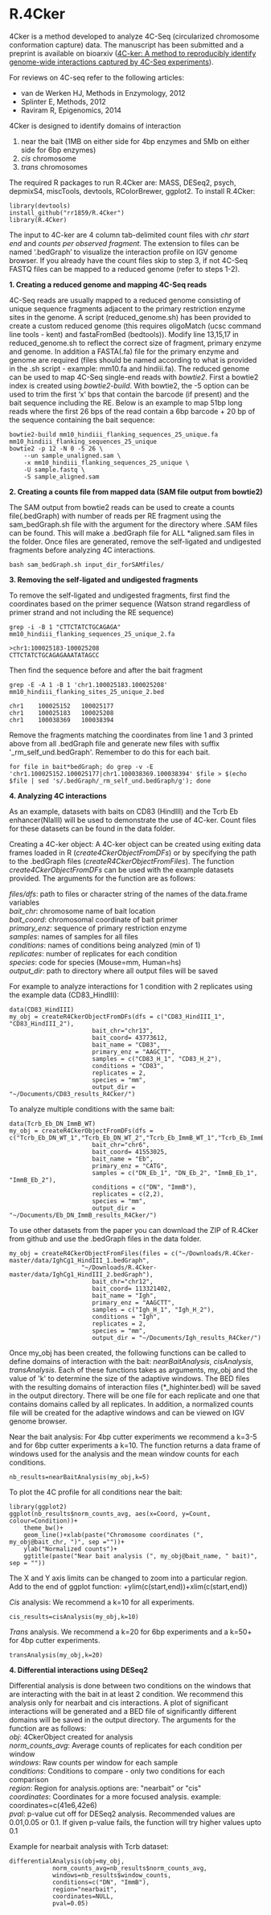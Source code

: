 # R.4Cker

4Cker is a method developed to analyze 4C-Seq (circularized chromosome conformation capture) data. The manuscript has been submitted and a preprint is available on bioarxiv (<a href="http://biorxiv.org/content/early/2015/11/03/030569">4C-ker: A method to reproducibly identify genome-wide interactions captured by 4C-Seq
experiments</a>).

For reviews on 4C-seq refer to the following articles:
<ul>
	<li>van de Werken HJ, Methods in Enzymology, 2012</li>
	<li>Splinter E, Methods, 2012</li>
	<li>Raviram R, Epigenomics, 2014</li>
</ul>
4Cker is designed to identify domains of interaction
<ol>
	<li>near the bait (1MB on either side for 4bp enzymes and 5Mb on either side for 6bp enzymes)</li> 
	<li><i>cis</i> chromosome</li>
	<li><i>trans</i> chromosomes</li>
</ol>

The required R packages to run R.4Cker are: MASS, DESeq2, psych, depmixS4, miscTools, devtools, RColorBrewer, ggplot2. To install R.4Cker:
```
library(devtools)
install_github("rr1859/R.4Cker")
library(R.4Cker)
```
The input to 4C-ker are 4 column tab-delimited count files with <i>chr</i> <i>start</i> <i>end</i> and <i>counts per observed fragment</i>. The extension to files can be named ‘.bedGraph’ to visualize the interaction profile on IGV genome browser. If you already have the count files skip to step 3, if not 4C-Seq FASTQ files can be mapped to a reduced genome (refer to steps 1-2). 

**1. Creating a reduced genome and mapping 4C-Seq reads**

4C-Seq reads are usually mapped to a reduced genome consisting of unique sequence fragments adjacent to the primary restriction enzyme sites in the genome. A script (reduced_genome.sh) has been provided to create a custom reduced genome (this requires oligoMatch (ucsc command line tools - kent) and fastaFromBed (bedtools)). Modify line 13,15,17 in reduced_genome.sh to reflect the correct size of fragment, primary enzyme and genome. In addition a FASTA(.fa) file for the primary enzyme and genome are required (files should be named according to what is provided in the .sh script - example: mm10.fa and hindiii.fa). The reduced genome can be used to map 4C-Seq single-end reads with <i>bowtie2</i>. First a bowtie2 index is created using <i>bowtie2-build</i>. With bowtie2, the -5 option can be used to trim the first ‘x’ bps that contain the barcode (if present) and the bait sequence including the RE. Below is an example to map 51bp long reads where the first 26 bps of the read contain a 6bp barcode + 20 bp of the sequence containing the bait sequence:

```
bowtie2-build mm10_hindiii_flanking_sequences_25_unique.fa mm10_hindiii_flanking_sequences_25_unique
bowtie2 -p 12 -N 0 -5 26 \
	--un sample_unaligned.sam \
	-x mm10_hindiii_flanking_sequences_25_unique \
	-U sample.fastq \
	-S sample_aligned.sam
```

**2. Creating a counts file from mapped data (SAM file output from bowtie2)**

The SAM output from bowtie2 reads can be used to create a counts file(.bedGraph) with number of reads per RE fragment using the sam_bedGraph.sh file with the argument for the directory where .SAM files can be found. This will make a .bedGraph file for ALL *aligned.sam files in the folder. Once files are generated, remove the self-ligated and undigested fragments before analyzing 4C interactions.
```
bash sam_bedGraph.sh input_dir_forSAMfiles/
```

**3. Removing the self-ligated and undigested fragments**

To remove the self-ligated and undigested fragments, first find the coordinates based on the primer sequence (Watson strand regardless of primer strand and not including the RE sequence)
```
grep -i -B 1 "CTTCTATCTGCAGAGA" mm10_hindiii_flanking_sequences_25_unique_2.fa

>chr1:100025183-100025208
CTTCTATCTGCAGAGAAATATAGCC
```
Then find the sequence before and after the bait fragment
```
grep -E -A 1 -B 1 'chr1.100025183.100025208' mm10_hindiii_flanking_sites_25_unique_2.bed

chr1	100025152	100025177
chr1	100025183	100025208
chr1	100038369	100038394
```
Remove the fragments matching the coordinates from line 1 and 3 printed above from all .bedGraph file and generate new files with suffix '_rm_self_und.bedGraph'. Remember to do this for each bait.
```
for file in bait*bedGraph; do grep -v -E 'chr1.100025152.100025177|chr1.100038369.100038394' $file > $(echo $file | sed 's/.bedGraph/_rm_self_und.bedGraph/g'); done
```

**4. Analyzing 4C interactions**

As an example, datasets with baits on CD83 (HindIII) and the Tcrb Eb enhancer(NlaIII) will be used to demonstrate the use of 4C-ker. Count files for these datasets can be found in the data folder.

Creating a 4C-ker object: A 4C-ker object can be created using exiting data frames loaded in R (<i>create4CkerObjectFromDFs</i>) or by specifying the path to the .bedGraph files (<i>createR4CkerObjectFromFiles</i>). The function <i>create4CkerObjectFromDFs</i> can be used with the example datasets provided. The arguments for the function are as follows:<br>

<i>files/dfs</i>: path to files or character string of the names of the data.frame variables<br>
<i>bait_chr</i>: chromosome name of bait location<br>
<i>bait_coord</i>: chromosomal coordinate of bait primer<br>
<i>primary_enz</i>: sequence of primary restriction enzyme<br>
<i>samples</i>: names of samples for all files<br>
<i>conditions</i>: names of conditions being analyzed (min of 1)<br>
<i>replicates</i>: number of replicates for each condition<br>
<i>species</i>: code for species (Mouse=mm, Human=hs)<br>
<i>output_dir</i>: path to directory where all output files will be saved

For example to analyze interactions for 1 condition with 2 replicates using the example data (CD83_HindIII):
```
data(CD83_HindIII)
my_obj = createR4CkerObjectFromDFs(dfs = c("CD83_HindIII_1", "CD83_HindIII_2"),
                       bait_chr="chr13",
                       bait_coord= 43773612,
                       bait_name = "CD83",
                       primary_enz = "AAGCTT",
                       samples = c("CD83_H_1", "CD83_H_2"),
                       conditions = "CD83",
                       replicates = 2,
                       species = "mm",
                       output_dir = "~/Documents/CD83_results_R4Cker/")
```

To analyze multiple conditions with the same bait:
```
data(Tcrb_Eb_DN_ImmB_WT)
my_obj = createR4CkerObjectFromDFs(dfs = c("Tcrb_Eb_DN_WT_1","Tcrb_Eb_DN_WT_2","Tcrb_Eb_ImmB_WT_1","Tcrb_Eb_ImmB_WT_2"),
                       bait_chr="chr6",
                       bait_coord= 41553025,
                       bait_name = "Eb",
                       primary_enz = "CATG",
                       samples = c("DN_Eb_1", "DN_Eb_2", "ImmB_Eb_1", "ImmB_Eb_2"),
                       conditions = c("DN", "ImmB"),
                       replicates = c(2,2),
                       species = "mm",
                       output_dir = "~/Documents/Eb_DN_ImmB_results_R4Cker/")
```

To use other datasets from the paper you can download the ZIP of R.4Cker from github and use the .bedGraph files in the data folder.
```
my_obj = createR4CkerObjectFromFiles(files = c("~/Downloads/R.4Cker-master/data/IghCg1_HindIII_1.bedGraph", 
					"~/Downloads/R.4Cker-master/data/IghCg1_HindIII_2.bedGraph"),
                       bait_chr="chr12",
                       bait_coord= 113321402,
                       bait_name = "Igh",
                       primary_enz = "AAGCTT",
                       samples = c("Igh_H_1", "Igh_H_2"),
                       conditions = "Igh",
                       replicates = 2,
                       species = "mm",
                       output_dir = "~/Documents/Igh_results_R4Cker/")
```

Once my_obj has been created, the following functions can be called to define domains of interaction with the bait: <i>nearBaitAnalysis</i>, <i>cisAnalysis</i>, <i>transAnalysis</i>. Each of these functions takes as arguments, my_obj and the value of 'k' to determine the size of the adaptive windows. The BED files with the resulting domains of interaction files (*_highinter.bed) will be saved in the output directory. There will be one file for each replicate and one that contains domains called by all replicates. In addition, a normalized counts file will be created for the adaptive windows and can be viewed on IGV genome browser.

Near the bait analysis: For 4bp cutter experiments we recommend a k=3-5 and for 6bp cutter experiments a k=10. The function returns a data frame of windows used for the analysis and the mean window counts for each conditions.
```
nb_results=nearBaitAnalysis(my_obj,k=5)
```
To plot the 4C profile for all conditions near the bait:
```
library(ggplot2)
ggplot(nb_results$norm_counts_avg, aes(x=Coord, y=Count, colour=Condition))+
	theme_bw()+
	geom_line()+xlab(paste("Chromosome coordinates (", my_obj@bait_chr, ")", sep =""))+
	ylab("Normalized counts")+
	ggtitle(paste("Near bait analysis (", my_obj@bait_name, " bait)", sep = ""))
```
The X and Y axis limits can be changed to zoom into a particular region. Add to the end of ggplot function: +ylim(c(start,end))+xlim(c(start,end))

<i>Cis</i> analysis: We recommend a k=10 for all experiments.
```
cis_results=cisAnalysis(my_obj,k=10)
```
<i>Trans</i> analysis. We recommend a k=20 for 6bp experiments and a k=50+ for 4bp cutter experiments.
```
transAnalysis(my_obj,k=20)
```

**4. Differential interactions using DESeq2**

Differential analysis is done between two conditions on the windows that are interacting with the bait in at least 2 condition. We recommend this analysis only for nearbait and cis interactions. A plot of significant interactions will be generated and a BED file of significantly different domains will be saved in the output directory. The arguments for the function are as follows:<br>
<i>obj</i>: 4CkerObject created for analysis<br>
<i>norm_counts_avg</i>: Average counts of replicates for each condition per window<br>
<i>windows</i>: Raw counts per window for each sample<br>
<i>conditions</i>: Conditions to compare - only two conditions for each comparison<br>
<i>region</i>: Region for analysis.options are: "nearbait" or "cis"<br>
<i>coordinates</i>: Coordinates for a more focused analysis. example: coordinates=c(41e6,42e6)<br>
<i>pval</i>: p-value cut off for DESeq2 analysis. Recommended values are 0.01,0.05 or 0.1. If given p-value fails, the function will try higher values upto 0.1<br>

Example for nearbait analysis with Tcrb dataset:

```
differentialAnalysis(obj=my_obj,
			norm_counts_avg=nb_results$norm_counts_avg,
			windows=nb_results$window_counts,
			conditions=c("DN", "ImmB"),
			region="nearbait",
			coordinates=NULL,
			pval=0.05)
```
